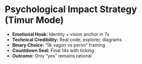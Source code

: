 # Psychological Impact Strategy (Timur Mode)

- **Emotional Hook:** Identity + vision anchor in 7s
- **Technical Credibility:** Real code, explorer, diagrams
- **Binary Choice:** “İlk vagon vs peron” framing
- **Countdown Seal:** Final 14s with ticking
- **Outcome:** Only “yes” remains rational

